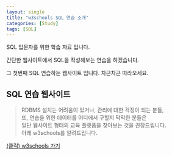 ```yaml
---
layout: single
title: "w3schools SQL 연습 소개"
categories: [Study]
tags: [SQL]
---
```


SQL 입문자를 위한 학습 자료 입니다.

간단한 웹사이트에서 SQL을 작성해보는 연습을 하겠습니다.

그 첫번째 
SQL 연습하는 웹사이트 입니다. 차근차근 따라오세요.

SQL 연습 웹사이트
-----
> RDBMS 설치는 어려움이 있거나, 관리에 대한 걱정이 되는 분들,  
또, 연습을 위한 데이터를 어디에서 구할지 막막한 분들은  
일단 웹사이트 형태의 교육 플랫폼을 찾아보는 것을 권장드립니다.  
아래 w3schools를 알려드립니다.

[(클릭) w3schools 가기](https://www.w3schools.com/sql/default.asp, "w3schools")